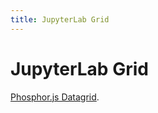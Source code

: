 ```yaml
---
title: JupyterLab Grid
---
```


# JupyterLab Grid

[Phosphor.js Datagrid](http://phosphorjs.github.io/examples/datagrid).
